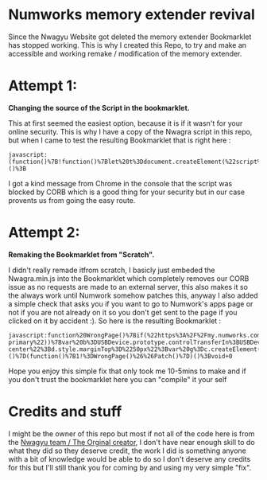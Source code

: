 # Numworks memory extender revival

Since the Nwagyu Website got deleted the memory extender Bookmarklet has stopped working.
This is why I created this Repo, to try and make an accessible and working remake / modification of the memory extender.

# Attempt 1:
**Changing the source of the Script in the bookmarklet.**

This at first seemed the easiest option, because it is if it wasn't for your online security. This is why I have a copy of the Nwagra script in this repo, but when I came to test the resulting Bookmarklet that is right here :
```
javascript:(function()%7B!function()%7Blet%20t%3Ddocument.createElement(%22script%22)%3Bt.type%3D%22text%2Fjavascript%22%2Ct.src%3D%22https%3A%2F%2Fraw.githubusercontent.com%2Fbenchatondev%2Fnumworksmempatch%2Fmain%2Fnwagra.min.js%22%2Cdocument.head.appendChild(t)%7D()%3B%7D)()%3B
```
I got a kind message from Chrome in the console that the script was blocked by CORB which is a good thing for your security but in our case provents us from going the easy route.

# Attempt 2:

**Remaking the Bookmarklet from "Scratch".**

I didn't really remade itfrom scratch, I basicly just embeded the Nwagra.min.js into the Bookmarklet which completely removes our CORB issue as no requests are made to an external server, this also makes it so the always work until Numwork somehow patches this, anyway I also added a simple check that asks you if you want to go to Numwork's apps page or not if you are not already on it so you don't get sent to the page if you clicked on it by accident :). So here is the resulting Bookmarklet :
```
javascript:function%20WrongPage()%7Bif(%22https%3A%2F%2Fmy.numworks.com%2Fapps%22!%3Dwindow.location.href%26%260!%3Dconfirm(%22This%20Bookmarklet%20only%20works%20on%20Numwork's%20website%2C%20do%20you%20want%20to%20go%20there%20%3F%22))return%20window.location.href%3D%22https%3A%2F%2Fmy.numworks.com%2Fapps%22%2C!0%7Dfunction%20Patch()%7Bvar%20a%3Dfunction(b)%7Breturn%20self._wb_wombat%26%26self._wb_wombat.local_init%26%26self._wb_wombat.local_init(b)%7C%7Cself%5Bb%5D%7D%3Bself.__WB_pmw%7C%7C(self.__WB_pmw%3Dfunction(b)%7Bthis.__WB_source%3Db%3Breturn%20this%7D)%3Bvar%20k%3Da(%22window%22)%3Ba(%22self%22)%3Bvar%20c%3Da(%22document%22)%3Ba(%22location%22)%3Ba(%22top%22)%3Ba(%22parent%22)%3Ba(%22frames%22)%3Ba(%22opener%22)%3B(function()%7Bif(c.getElementById(%22nwagra%22))alert(%22You%20should%20avoid%20prolonged%20exposure%20to%20Nwagra!%22)%3Belse%20if(c.querySelector(%22a.btn.btn-primary%22))%7Bvar%20b%3DUSBDevice.prototype.controlTransferIn%3BUSBDevice.prototype.controlTransferIn%3Dfunction(h%2Ce)%7Bif(40!%3De)return%20b.call(this%2Ch%2Ce)%3Bvar%20l%3Dthis%3Breturn%20new%20Promise(function(m)%7Bb.call(l%2Ch%2Ce).then(function(f)%7B4276994270%3D%3Df.data.getUint32()%26%26f.data.setUint32(24%2C2424307712%2C!0)%3Bm(f)%7D)%7D)%7D%3Bc.querySelector(%22h1%22).innerHTML%3D%22Enlarged%20Extra%20Apps%22%3Bvar%20d%3Dc.createElement(%22p%22)%3Bd.id%3D%22nwagra%22%3Bd.className%3D%22text-center%22%3Bd.style.marginTop%3D%2250px%22%3Bvar%20g%3Dc.createElement(%22img%22)%3Bg.src%3D%22https%3A%2F%2Fweb.archive.org%2Fweb%2F20221008080116%2Fhttps%3A%2F%2Fwww.nwagyu.com%2Fnwagra.jpg%22%3Bg.width%3D%22150%22%3Bd.appendChild(g)%3Bc.querySelector(%22section%22).appendChild(d)%7Delse%20alert(%22Please%20unplug%20your%20calculator%20and%20start%20over.%22)%2Ck.location.href%3D%22https%3A%2F%2Fmy.numworks.com%2Fapps%22%7D)()%7D(function()%7B1!%3DWrongPage()%26%26Patch()%7D)()%3Bvoid+0
```
Hope you enjoy this simple fix that only took me 10-5mins to make and if you don't trust the bookmarklet here you can "compile" it your self

# Credits and stuff
I might be the owner of this repo but most if not all of the code here is from the [Nwagyu team / The Orginal creator](https://web.archive.org/web/20230606155008/https://www.nwagyu.com/), I don't have near enough skill to do what they did so they deserve credit, the work I did is something anyone with a bit of knowledge would be able to do so I don't deserve any credits for this but I'll still thank you for coming by and using my very simple "fix".
